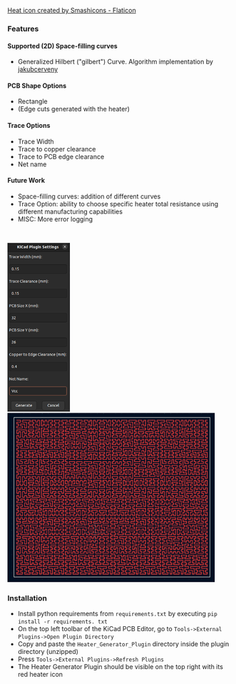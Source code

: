<a href="https://www.flaticon.com/free-icons/heat" title="heat icons">Heat icon created by Smashicons - Flaticon</a>

### Features

#### Supported (2D) Space-filling curves
- Generalized Hilbert ("gilbert") Curve. Algorithm implementation by [jakubcerveny](https://github.com/jakubcerveny/gilbert)

#### PCB Shape Options
- Rectangle
- (Edge cuts generated with the heater)

#### Trace Options
- Trace Width
- Trace to copper clearance
- Trace to PCB edge clearance
- Net name

#### Future Work
- Space-filling curves: addition of different curves
- Trace Option: ability to choose specific heater total resistance using different manufacturing capabilities
- MISC: More error logging

<br/>

<p float="left">
  <img src="media/options_window.png" alt="drawing" width="140"/>
  <img src="media/generated_heater.png" alt="drawing" width="465"/>
</p>

### Installation

- Install python requirements from `requirements.txt` by executing `pip install -r requirements. txt`
- On the top left toolbar of the KiCad PCB Editor, go to `Tools->External Plugins->Open Plugin Directory`
- Copy and paste the `Heater_Generator_Plugin` directory inside the plugin directory (unzipped)
- Press `Tools->External Plugins->Refresh Plugins`
- The Heater Generator Plugin should be visible on the top right with its red heater icon


